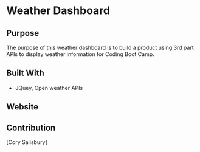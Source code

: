 # Weather Dashboard

## Purpose
The purpose of this weather dashboard is to build a product using 3rd part APIs to display weather information for Coding Boot Camp.

## Built With
* JQuey, Open weather APIs

## Website


## Contribution
[Cory Salisbury]